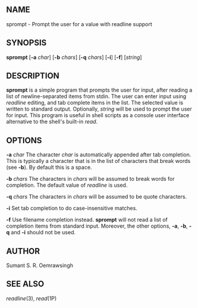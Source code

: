 NAME
----

sprompt - Prompt the user for a value with readline support

SYNOPSIS
--------

**sprompt** \[**-a** *char*\] \[**-b** *chars*\] \[**-q** *chars*\] \[**-i**\] \[**-f**\] \[*string*\]

DESCRIPTION
-----------

**sprompt** is a simple program that prompts the user for input, after
reading a list of newline-separated items from stdin. The user can enter
input using *readline* editing, and tab complete items in the list. The
selected value is written to standard output. Optionally, *string*
will be used to prompt the user for input. This program is useful
in shell scripts as a console user interface alternative to the
shell's built-in *read*.

OPTIONS
-------

**-a** *char*
The character *char* is automatically appended after tab completion. This
is typically a character that is in the list of characters that break words
(see **-b**). By default this is a space.

**-b** *chars*
The characters in *chars* will be assumed to break words for completion. The
default value of *readline* is used.

**-q** *chars*
The characters in *chars* will be assumed to be quote characters.

**-i**
Set tab completion to do case-insensitive matches.

**-f**
Use filename completion instead. **sprompt** will not read a list of
completion items from standard input. Moreover, the other options,
**-a**, **-b**, **-q** and **-i** should not be used.

AUTHOR
------

Sumant S. R. Oemrawsingh

SEE ALSO
--------

*readline*(3), *read*(1P)
